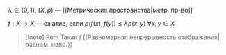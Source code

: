 $\lambda \in(0,1),\ (X,\rho)$ — [[Метрические пространства|метр. пр-во]]

$f: X\to X$ — сжатие, если $\rho(f(x), f(y))\leq \lambda \rho(x, y)\ \forall x,y \in X$

>[!note] Rem
>Такая $f$ [[Равномерная непрерывность отображения|равном. непр.]]
